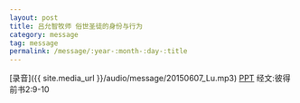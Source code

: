 ```yaml
---
layout: post
title: 吕允智牧师 俗世圣徒的身份与行为
category: message
tag: message
permalink: /message/:year-:month-:day-:title
---
```


[录音]({{ site.media_url }}/audio/message/20150607_Lu.mp3)  [PPT](http://1drv.ms/1FIBlBy) 经文:彼得前书2:9-10


